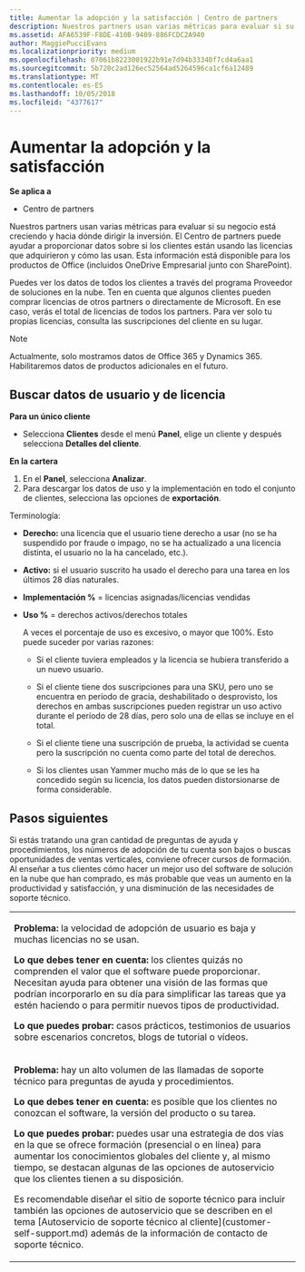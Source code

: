 ```yaml
---
title: Aumentar la adopción y la satisfacción | Centro de partners
description: Nuestros partners usan varias métricas para evaluar si su negocio está creciendo y hacia dónde dirigir la inversión. El Centro de partners puede ayudar a proporcionar datos sobre si los clientes están usando las licencias que adquirieron y cómo las usan.
ms.assetid: AFA6539F-F8DE-410B-9409-886FCDC2A940
author: MaggiePucciEvans
ms.localizationpriority: medium
ms.openlocfilehash: 07061b8223001922b91e7d94b33340f7cd4a6aa1
ms.sourcegitcommit: 5b720c2ad126ec52564ad5264596ca1cf6a12489
ms.translationtype: MT
ms.contentlocale: es-ES
ms.lasthandoff: 10/05/2018
ms.locfileid: "4377617"
---
```

# <a name="increase-adoption-and-satisfaction"></a>Aumentar la adopción y la satisfacción

**Se aplica a**

-  Centro de partners

Nuestros partners usan varias métricas para evaluar si su negocio está creciendo y hacia dónde dirigir la inversión. El Centro de partners puede ayudar a proporcionar datos sobre si los clientes están usando las licencias que adquirieron y cómo las usan. Esta información está disponible para los productos de Office (incluidos OneDrive Empresarial junto con SharePoint).

Puedes ver los datos de todos los clientes a través del programa Proveedor de soluciones en la nube. Ten en cuenta que algunos clientes pueden comprar licencias de otros partners o directamente de Microsoft. En ese caso, verás el total de licencias de todos los partners. Para ver solo tu propias licencias, consulta las suscripciones del cliente en su lugar.

> [!NOTE]  
>  Actualmente, solo mostramos datos de Office 365 y Dynamics 365. Habilitaremos datos de productos adicionales en el futuro.

## <a name="find-license-and-user-data"></a>Buscar datos de usuario y de licencia


**Para un único cliente**

-   Selecciona **Clientes** desde el menú **Panel**, elige un cliente y después selecciona **Detalles del cliente**.

**En la cartera**

1.  En el **Panel**, selecciona **Analizar**.
2.  Para descargar los datos de uso y la implementación en todo el conjunto de clientes, selecciona las opciones de **exportación**.

Terminología:

-   **Derecho:** una licencia que el usuario tiene derecho a usar (no se ha suspendido por fraude o impago, no se ha actualizado a una licencia distinta, el usuario no la ha cancelado, etc.).

-   **Activo:** si el usuario suscrito ha usado el derecho para una tarea en los últimos 28 días naturales.

-   **Implementación %** = licencias asignadas/licencias vendidas

-   **Uso %** = derechos activos/derechos totales

    A veces el porcentaje de uso es excesivo, o mayor que 100%. Esto puede suceder por varias razones:

    -   Si el cliente tuviera empleados y la licencia se hubiera transferido a un nuevo usuario.

    -   Si el cliente tiene dos suscripciones para una SKU, pero uno se encuentra en período de gracia, deshabilitado o desprovisto, los derechos en ambas suscripciones pueden registrar un uso activo durante el período de 28 días, pero solo una de ellas se incluye en el total.

    -   Si el cliente tiene una suscripción de prueba, la actividad se cuenta pero la suscripción no cuenta como parte del total de derechos.

    -   Si los clientes usan Yammer mucho más de lo que se les ha concedido según su licencia, los datos pueden distorsionarse de forma considerable.

## <a name="next-steps"></a>Pasos siguientes


Si estás tratando una gran cantidad de preguntas de ayuda y procedimientos, los números de adopción de tu cuenta son bajos o buscas oportunidades de ventas verticales, conviene ofrecer cursos de formación. Al enseñar a tus clientes cómo hacer un mejor uso del software de solución en la nube que han comprado, es más probable que veas un aumento en la productividad y satisfacción, y una disminución de las necesidades de soporte técnico.

<table>
<colgroup>
<col width="100%" />
</colgroup>
<tbody>
<tr class="odd">
<td><p><strong>Problema:</strong> la velocidad de adopción de usuario es baja y muchas licencias no se usan.</p>
<p><strong>Lo que debes tener en cuenta:</strong> los clientes quizás no comprenden el valor que el software puede proporcionar. Necesitan ayuda para obtener una visión de las formas que podrían incorporarlo en su día para simplificar las tareas que ya estén haciendo o para permitir nuevos tipos de productividad.</p>
<p><strong>Lo que puedes probar:</strong> casos prácticos, testimonios de usuarios sobre escenarios concretos, blogs de tutorial o vídeos.</p></td>
</tr>
<tr class="even">
<td><p><strong>Problema:</strong> hay un alto volumen de las llamadas de soporte técnico para preguntas de ayuda y procedimientos.</p>
<p><strong>Lo que debes tener en cuenta:</strong> es posible que los clientes no conozcan el software, la versión del producto o su tarea.</p>
<p><strong>Lo que puedes probar:</strong> puedes usar una estrategia de dos vías en la que se ofrece formación (presencial o en línea) para aumentar los conocimientos globales del cliente y, al mismo tiempo, se destacan algunas de las opciones de autoservicio que los clientes tienen a su disposición.</p>
<p>Es recomendable diseñar el sitio de soporte técnico para incluir también las opciones de autoservicio que se describen en el tema [Autoservicio de soporte técnico al cliente](customer-self-support.md) además de la información de contacto de soporte técnico.</p></td>
</tr>
</tbody>
</table>

 

 

 



